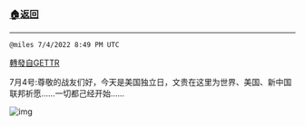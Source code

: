 ###  [:house:返回](README.md)
---


`@miles 7/4/2022 8:49 PM UTC`

[轉發自GETTR](https://gettr.com/post/p1h37eee8d4)

7月4号:尊敬的战友们好，今天是美国独立日，文贵在这里为世界、美国、新中国联邦祈愿……一切都己经开始……

![img](https://media.gettr.com/group12/getter/2022/07/04/20/3d8c0efb-1e20-55bc-2075-f741ff4fa44f/out.jpg)
